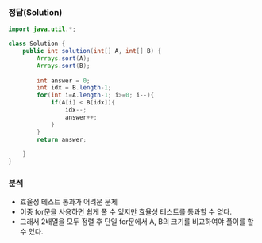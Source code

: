 ###   정답(Solution)
```java
import java.util.*;

class Solution {
    public int solution(int[] A, int[] B) {
        Arrays.sort(A);
        Arrays.sort(B);
        
        int answer = 0;
        int idx = B.length-1;
        for(int i=A.length-1; i>=0; i--){
            if(A[i] < B[idx]){
                idx--;
                answer++;
            }
        }
        return answer;
        
    }
}
```

###   분석
-   효율성 테스트 통과가 어려운 문제
-   이중 for문을 사용하면 쉽게 풀 수 있지만 효율성 테스트를 통과할 수 없다.
-   그래서 2배열을 모두 정렬 후 단일 for문에서 A, B의 크기를 비교하여야 풀이를 할 수 있다.